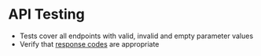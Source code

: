 # API Testing

* Tests cover all endpoints with valid, invalid and empty parameter values
* Verify that [response codes](../requests/response-codes-used.md) are appropriate

